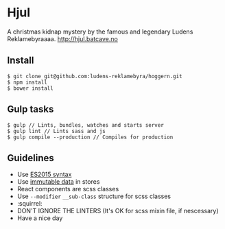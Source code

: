 # Hjul
A christmas kidnap mystery by the famous and legendary Ludens Reklamebyraaaa. http://hjul.batcave.no

## Install
```
$ git clone git@github.com:ludens-reklamebyra/hoggern.git
$ npm install
$ bower install
```

## Gulp tasks
```
$ gulp // Lints, bundles, watches and starts server
$ gulp lint // Lints sass and js
$ gulp compile --production // Compiles for production
```

## Guidelines
- Use [ES2015 syntax](https://github.com/lukehoban/es6features)
- Use [immutable data](https://facebook.github.io/immutable-js/) in stores
- React components are scss classes
- Use `--modifier` `__sub-class` structure for scss classes
- :squirrel:
- DON'T IGNORE THE LINTERS (It's OK for scss mixin file, if nescessary)
- Have a nice day

